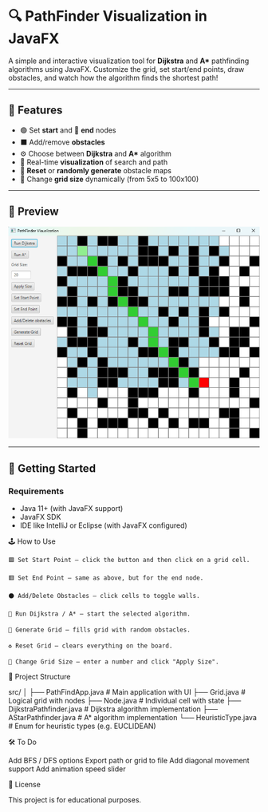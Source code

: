 # 🔍 PathFinder Visualization in JavaFX

A simple and interactive visualization tool for **Dijkstra** and **A\*** pathfinding algorithms using JavaFX. Customize the grid, set start/end points, draw obstacles, and watch how the algorithm finds the shortest path!

---

## 🧠 Features

- 🟢 Set **start** and 🔴 **end** nodes
- ⬛ Add/remove **obstacles**
- ⚙️ Choose between **Dijkstra** and **A\*** algorithm
- 🎯 Real-time **visualization** of search and path
- 🔄 **Reset** or **randomly generate** obstacle maps
- 🧩 Change **grid size** dynamically (from 5x5 to 100x100)

---

## 📸 Preview

![Image Alt](https://github.com/pawel-rachocki/Pathfinding-Visualizer-Java/blob/main/PathFindApp.png?raw=true)

---

## 🚀 Getting Started

### Requirements

- Java 11+ (with JavaFX support)
- JavaFX SDK
- IDE like IntelliJ or Eclipse (with JavaFX configured)

🕹️ How to Use

    🟩 Set Start Point – click the button and then click on a grid cell.

    🟥 Set End Point – same as above, but for the end node.

    ⚫ Add/Delete Obstacles – click cells to toggle walls.

    🧠 Run Dijkstra / A* – start the selected algorithm.

    🎲 Generate Grid – fills grid with random obstacles.

    ♻️ Reset Grid – clears everything on the board.

    🧮 Change Grid Size – enter a number and click "Apply Size".

🧱 Project Structure

src/
│
├── PathFindApp.java          # Main application with UI
├── Grid.java                 # Logical grid with nodes
├── Node.java                 # Individual cell with state
├── DijkstraPathfinder.java  # Dijkstra algorithm implementation
├── AStarPathfinder.java     # A* algorithm implementation
└── HeuristicType.java       # Enum for heuristic types (e.g. EUCLIDEAN)

🛠️ To Do

  Add BFS / DFS options
  Export path or grid to file
  Add diagonal movement support
  Add animation speed slider

📄 License

This project is for educational purposes.
